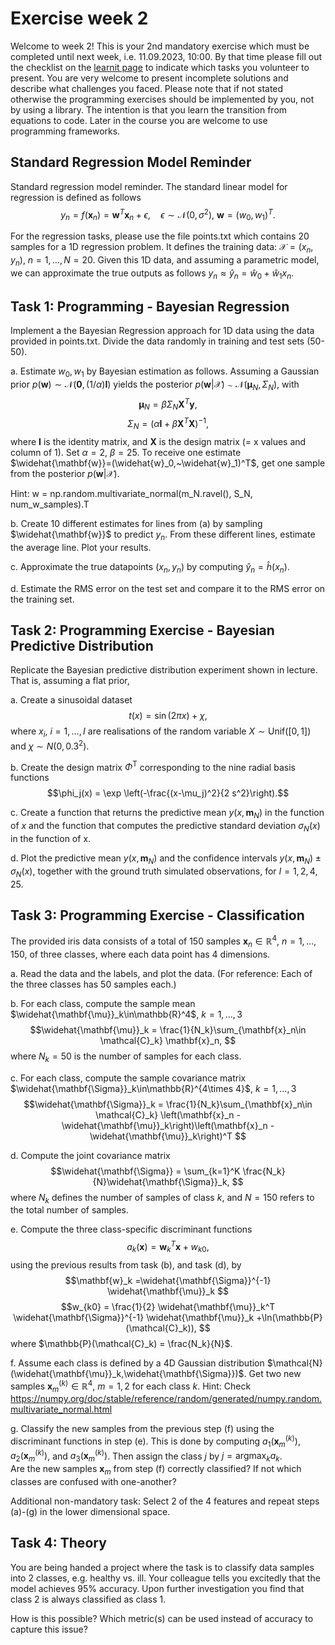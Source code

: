 
# Exercise week 2
Welcome to week 2! 
This is your 2nd mandatory exercise which must be completed until next week, i.e. 11.09.2023, 10:00. By that time please fill out the checklist on the [learnit page](https://learnit.itu.dk/course/view.php?id=3022225) to indicate which tasks you volunteer to present. 
You are very welcome to present incomplete solutions and describe what challenges you faced.
Please note that if not stated otherwise the programming exercises should be implemented by you, not by using a library. The intention is that you learn the transition from equations to code. Later in the course you are welcome to use programming frameworks. 

## Standard Regression Model Reminder

Standard regression model reminder. The standard linear model for regression is defined as follows
$$y_n=f(\mathbf{x}_n)=\mathbf{w}^T\mathbf{x}_n + \epsilon,\quad \epsilon \sim \mathcal{N}(0,\sigma^2),~\mathbf{w}=(w_0,w_1)^T.$$

For the regression tasks, please use the file points.txt which contains 20 samples for a 1D regression problem. It defines the training data: $\mathcal{X}=(x_n,y_n),~n=1,\ldots, N=20$. 
Given this 1D data, and assuming a parametric model, we can approximate the true outputs as follows $y_n\approx \widehat{y}_n=\widehat{w}_0+ \widehat{w}_1 x_n$. 

## Task 1: Programming - Bayesian Regression
Implement a the Bayesian Regression approach for 1D data using the data provided in points.txt. Divide the data randomly in training and test sets (50-50). 

a. Estimate $w_0 , w_1$ by Bayesian estimation as follows. 
	Assuming a Gaussian prior $p(\mathbf{w}) \sim\mathcal{N}(\mathbf{0},(1/\alpha) \mathbf{I})$ yields the posterior $p(\mathbf{w}|\mathcal{X}) \sim\mathcal{N}(\mathbf{\mu}_N, \Sigma_N)$, with
	 $$\mathbf{\mu}_N= \beta \Sigma_N \mathbf{X}^T\mathbf{y}, $$
	 $$\Sigma_N = (\alpha\mathbf{I} +\beta \mathbf{X}^T\mathbf{X})^{-1}, $$
	where $\mathbf{I}$ is the identity matrix, and $\mathbf{X}$ is the design matrix (= x values and column of 1). Set $\alpha=2$, $\beta=25$. To receive one estimate $\widehat{\mathbf{w}}=(\widehat{w}_0,~\widehat{w}_1)^T$, get one sample from the posterior $p(\mathbf{w}|\mathcal{X})$. 	

Hint: w = np.random.multivariate_normal(m_N.ravel(), S_N, num_w_samples).T 


b. Create $10$ different estimates for lines from (a) by sampling $\widehat{\mathbf{w}}$ to predict $y_n$. From these different lines, estimate the average line. Plot your results.</li>


c. Approximate the true datapoints $(x_n,y_n)$ by computing $\widehat{y}_n=\widehat{h}(x_n)$. </li>


d. Estimate the RMS error on the test set and compare it to the RMS error on the training set.
## Task 2: Programming Exercise - Bayesian Predictive Distribution

Replicate the Bayesian predictive distribution experiment shown in lecture. That is, assuming a flat prior, 

a. Create a sinusoidal dataset 
	 $$t(x) = \sin(2\pi x) + \chi,$$
	 where $x_i$, $i =1,\ldots,I$ are realisations of the random variable $X \sim \mathrm{Unif}([0 ,1])$
	 and
	 $\chi \sim N(0,0.3^2)$.	 


b. Create the design matrix $\Phi^\mathrm{T}$ corresponding to the nine radial basis functions 
	$$\phi_j(x) = \exp \left(-\frac{(x-\mu_j)^2}{2 s^2}\right).$$


c. Create a function that returns the predictive mean $y(x,\mathbf{m}_N)$ in the function of $x$ and the function that computes the 
	 predictive standard deviation $\sigma_N(x)$ in the function of x.  </li>


d. Plot the predictive mean $y(x,\mathbf{m}_N)$ and the confidence intervals $y(x,\mathbf{m}_N) \pm \sigma_N(x)$, together with the ground truth simulated observations, for $I=1,2,4,25$. 

## Task 3: Programming Exercise - Classification
The provided iris data consists of a total of 150 samples $\mathbf{x}_n \in \mathbb{R}^{4}$, $n=1,\ldots,150$, of three classes, where each data point has 4 dimensions. 


a. Read the data and the labels, and plot the data. (For reference: Each of the three classes has 50 samples each.) </li>

b. For each class, compute the sample mean $\widehat{\mathbf{\mu}}_k\in\mathbb{R}^4$, $k=1,\ldots, 3$
  $$\widehat{\mathbf{\mu}}_k = \frac{1}{N_k}\sum_{\mathbf{x}_n\in \mathcal{C}_k} \mathbf{x}_n, $$
  where $N_k=50$ is the number of samples for each class. 
    </li>


c. For each class, compute the sample covariance matrix $\widehat{\mathbf{\Sigma}}_k\in\mathbb{R}^{4\times 4}$, $k=1,\ldots, 3$ 
    $$\widehat{\mathbf{\Sigma}}_k = \frac{1}{N_k}\sum_{\mathbf{x}_n\in \mathcal{C}_k} \left(\mathbf{x}_n -\widehat{\mathbf{\mu}}_k\right)\left(\mathbf{x}_n -\widehat{\mathbf{\mu}}_k\right)^T $$
  </li>
 

 d. Compute the joint covariance matrix 
  $$\widehat{\mathbf{\Sigma}} = \sum_{k=1}^K \frac{N_k}{N}\widehat{\mathbf{\Sigma}}_k, $$
  where $N_k$ defines the number of samples of class $k$, and $N=150$ refers to the total number of samples.
    </li>


e. Compute the three class-specific discriminant functions 
    $$a_k\left(\mathbf{x}\right) = \mathbf{w}_k^T \mathbf{x} + w_{k0}, $$
    using the previous results from task (b), and task (d), by
    $$\mathbf{w}_k =\widehat{\mathbf{\Sigma}}^{-1} \widehat{\mathbf{\mu}}_k $$
    $$w_{k0} = \frac{1}{2} \widehat{\mathbf{\mu}}_k^T \widehat{\mathbf{\Sigma}}^{-1} \widehat{\mathbf{\mu}}_k +\ln(\mathbb{P}(\mathcal{C}_k)), $$
    where $\mathbb{P}(\mathcal{C}_k) = \frac{N_k}{N}$.
    </li>
 
 
 f. Assume each class is defined by a 4D Gaussian distribution $\mathcal{N}(\widehat{\mathbf{\mu}}_k,\widehat{\mathbf{\Sigma}})$. Get two new samples $\mathbf{x}_m^{(k)}\in\mathbb{R}^4$, $m=1,2$ for each class $k$.
	Hint: Check  https://numpy.org/doc/stable/reference/random/generated/numpy.random.multivariate_normal.html  </li>


g. Classify the new samples from the previous step (f) using the discriminant functions in step (e). This is done by computing $a_1(\mathbf{x}_m^{(k)})$, $a_2(\mathbf{x}_m^{(k)})$, and $a_3(\mathbf{x}_m^{(k)})$. Then assign the class $j$ by $j=\text{argmax}_{k} a_k$. <br/>
	Are the new samples $\mathbf{x}_m$ from step (f) correctly classified? 
	If not which classes are confused with one-another?
 </li>
</ol>
Additional non-mandatory task:
Select 2 of the 4 features and repeat steps (a)-(g) in the lower dimensional space. 


## Task 4: Theory
You are being handed a project where the task is to classify data samples into 2 classes, e.g. healthy vs. ill. 
Your colleague tells you excitedly that the model achieves 95\% accuracy. 
Upon further investigation you find that class 2 is always classified as class 1. 

How is this possible? 
Which metric(s) can be used instead of accuracy to capture this issue?
